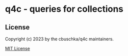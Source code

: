 # q4c - queries for collections

## License
Copyright (c) 2023 by the cbuschka/q4c maintainers.

[MIT License](./license.txt)

